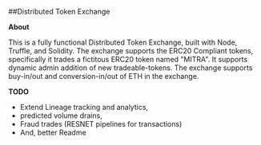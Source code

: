 ##Distributed Token Exchange

**About**

This is a fully functional Distributed Token Exchange, built with Node, Truffle, and Solidity. The exchange supports the ERC20 Compliant tokens, specifically it trades a fictitous ERC20 token named "MITRA". It supports dynamic admin addition of new tradeable-tokens. The exchange supports buy-in/out and conversion-in/out of ETH in the exchange.

**TODO**
- Extend Lineage tracking and analytics, 
- predicted volume drains,
- Fraud trades (RESNET pipelines for transactions)
- And, better Readme

